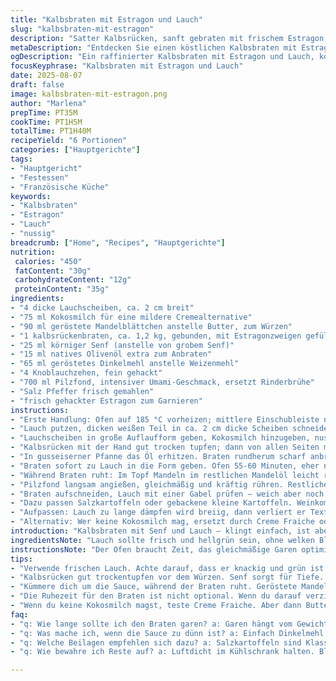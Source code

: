 ```yaml
---
title: "Kalbsbraten mit Estragon und Lauch"
slug: "kalbsbraten-mit-estragon"
description: "Satter Kalbsrücken, sanft gebraten mit frischem Estragon, serviert auf cremigen Lauchringen. Ergänzt durch geröstete Mandeln statt Butter für nussige Tiefe. Zart, saftig, mit leichter Senfnote und einer dunklen Sauce aus Pilzfond und körnigem Senf. Lauch gedünstet in Kokosmilch, gibt eine subtile, exotische Note und ersetzt klassische Sahne. So gelingt ein Braten, der mit Aromen spielt, Fokussierung auf Texturen und Wärmebalance."
metaDescription: "Entdecken Sie einen köstlichen Kalbsbraten mit Estragon und Lauch. Zart und saftig mit einer exotischen Note, ideal für besondere Anlässe."
ogDescription: "Ein raffinierter Kalbsbraten mit Estragon und Lauch, kombiniert mit nussigen Aromen von Mandeln. Perfekt für festliche Mahlzeiten."
focusKeyphrase: "Kalbsbraten mit Estragon und Lauch"
date: 2025-08-07
draft: false
image: kalbsbraten-mit-estragon.png
author: "Marlena"
prepTime: PT35M
cookTime: PT1H5M
totalTime: PT1H40M
recipeYield: "6 Portionen"
categories: ["Hauptgerichte"]
tags:
- "Hauptgericht"
- "Festessen"
- "Französische Küche"
keywords:
- "Kalbsbraten"
- "Estragon"
- "Lauch"
- "nussig"
breadcrumb: ["Home", "Recipes", "Hauptgerichte"]
nutrition: 
 calories: "450"
 fatContent: "30g"
 carbohydrateContent: "12g"
 proteinContent: "35g"
ingredients:
- "4 dicke Lauchscheiben, ca. 2 cm breit"
- "75 ml Kokosmilch für eine mildere Cremealternative"
- "90 ml geröstete Mandelblättchen anstelle Butter, zum Würzen"
- "1 kalbsrückenbraten, ca. 1,2 kg, gebunden, mit Estragonzweigen gefüllt"
- "25 ml körniger Senf (anstelle von grobem Senf)"
- "15 ml natives Olivenöl extra zum Anbraten"
- "65 ml geröstetes Dinkelmehl anstelle Weizenmehl"
- "4 Knoblauchzehen, fein gehackt"
- "700 ml Pilzfond, intensiver Umami-Geschmack, ersetzt Rinderbrühe"
- "Salz Pfeffer frisch gemahlen"
- "frisch gehackter Estragon zum Garnieren"
instructions:
- "Erste Handlung: Ofen auf 185 °C vorheizen; mittlere Einschubleiste nutzen. Kein schnelles Aufheizen, lieber konstante Hitze."
- "Lauch putzen, dicken weißen Teil in ca. 2 cm dicke Scheiben schneiden. Nicht zu dünn, soll Biss und Struktur behalten."
- "Lauchscheiben in große Auflaufform geben, Kokosmilch hinzugeben, nussige geröstete Mandeln einkippen. Leicht salzen, pfeffern; Deckel drauf oder mit Alufolie abdecken für Feuchtigkeit. Ruht zum Mitgaren im Ofen."
- "Kalbsrücken mit der Hand gut trocken tupfen; dann von allen Seiten mit 20 ml Senf gut einreiben. Frisch gemahlenes Salz, schwarzer Pfeffer großzügig, Estragonzweige in Braten binden, hält alles aromatisch und saftig."
- "In gusseiserner Pfanne das Öl erhitzen. Braten rundherum scharf anbraten, bis Oberflächen Farbe bekommen – circa 3-4 Minuten pro Seite. Kein Gedränge, genug Platz lassen, damit richtig Maillard-Reaktion passiert."
- "Braten sofort zu Lauch in die Form geben. Ofen 55-60 Minuten, eher nach Gefühl als Zeit. Thermometer nicht unter 54 °C messen, dann rausnehmen. 15 Minuten Ruhezeit, locker mit Alufolie bedeckt – Fleisch entspannt, Säfte verteilen sich. Ich setze Bräter auf Herd zurück, inklusive Resthitze nutzen."
- "Während Braten ruht: Im Topf Mandeln im restlichen Mandelöl leicht rösten. Knoblauch zugeben, wenig Farbe geben, sonst bitter. Dann geröstetes Dinkelmehl unterrühren, 1-2 Minuten anschwitzen – wichtig für nussiges Aroma, bindet Sauce schön."
- "Pilzfond langsam angießen, gleichmäßig und kräftig rühren. Restlichen Senf unterrühren, aufkochen, dann Hitze leicht runter. 10 Minuten leise köcheln lassen, dickt ein zu samtiger Sauce, nicht zu fest. Abschmecken mit Salz, Pfeffer, gerne mehr Estragon dazu."
- "Braten aufschneiden, Lauch mit einer Gabel prüfen – weich aber noch fest, keine matschige Konsistenz. Portionieren, Sauce großzügig überbraten. Frischer Estragon als Finale, aromatische Frische, sieht toll aus."
- "Dazu passen Salzkartoffeln oder gebackene kleine Kartoffeln. Weinkommentar: leichter Pinot Noir oder Chardonnay mit etwas Holzausbau."
- "Aufpassen: Lauch zu lange dämpfen wird breiig, dann verliert er Textur. Braten nicht zu heiß anfangs, sonst nur außen schwarz. Resthitze kontrollieren, restliche Sauce nicht zu flüssig oder zu dick."
- "Alternativ: Wer keine Kokosmilch mag, ersetzt durch Creme Fraiche oder Sauerrahm, dann Mandeln durch Butter ersetzen. Pilzfond durch Gemüsefond für leichteres Gericht. Senf auch durch Dijonsenf, wenn körnige Textur stört."
introduction: "Kalbsbraten mit Senf und Lauch – klingt einfach, ist aber fein in der Balance. Ich habe gelernt, dass die Kombination aus Estragon und körnigem Senf gerade dem Kalbsrücken die nötige Tiefe gibt. Lauch ist oft unterschätzt, ich verwende ihn gern als cremige Gemüsebeilage, diesmal mit einem Twist: Kokosmilch statt Sahne, weil sie die Säure beim Anbraten gut ausgleicht und eine seidig-exotische Textur bringt. Mandeln ersetzen Butter, fügen leicht knusprige, aromatische Noten hinzu. Dunkler Pilzfond als Ersatz für Rinderbrühe schafft Würze ohne Schwere. Die Zeiten lasse ich bewusst flexibel. Zugucken, riechen, fühlen – der Braten spricht mit einem, wenn er fertig ist. Mit ein bisschen Mut und Gefühl zaubert man daraus etwas besonderes."
ingredientsNote: "Lauch sollte frisch und hellgrün sein, ohne welken Blätter. Kokosmilch für leicht exotische Cremigkeit. Mandeln geben würzigen Crunch, ersetzen Fett. Kalbsrücken mit Estragon binden – frische Kräuter besser als getrocknete. Für die Kruste körniger Senf statt durchgehend cremigem; sorgt für Struktur und Biss. Geröstetes Dinkelmehl kann leicht selbst gemacht werden, Mehl in Pfanne ohne Fett goldbraun rösten, duftet nussig. Pilzfond statt klassischer Rinderbrühe bringt Umami und dunkle Farbe, gut für Sauce, aber kein Muss. Olivenöl extra mild für Anbraten, nehmt gutes aber nicht teures Öl, hitzebeständig und aromatisch. Salz Pfeffer braucht Frische, frisch gemahlen. Knoblauch nur leicht anrösten, sonst wird er bitter."
instructionsNote: "Der Ofen braucht Zeit, das gleichmäßige Garen optimiert Textur und Saftigkeit. Lauch mit Alufolie abdecken, damit er im eigenen Dampf zieht und nicht austrocknet. Beim Anbraten: Geduld bewahren, Farbe kommt am besten ohne Bewegung. Temperatur mit Fleischthermometer prüfen, nicht auf Zeit verlassen. Ruhezeit nicht überspringen, sonst läuft Saft beim Schneiden raus. Sauce auf mittlerer Hitze dicke, konstante Bläschen zeigen, dass sie bindet. Knoblauch muss Farbe kriegen, ohne zu verbrennen. Dinkelmehl langsam einrühren, damit keine Klumpen entstehen. Für Sauce immer rühren, sonst brennt sie an. Zum Schluss probieren, gerne noch mit Prise Zucker oder Säure aus Zitrone ausbalancieren. Lauch muss Biss behalten, nicht matschig werden. Es lohnt sich, Sauce separat vorzuhalten und kurz vor dem Servieren erwärmen, damit sie frisch bleibt."
tips:
- "Verwende frischen Lauch. Achte darauf, dass er knackig und grün ist. Wenn er welkt, fehlt der Biss. Milder nussiger Geschmack ist wichtig für die Balance. Kokosmilch gibt eine besondere Cremigkeit. Achte darauf, dass sie Qualität hat. Zu viel Erhitzen macht sie wässrig."
- "Kalbsrücken gut trockentupfen vor dem Würzen. Senf sorgt für Tiefe. Denkt daran, die Strukturen zu bewahren. Anbraten in einer heißen Pfanne ist entscheidend für die Kruste. Platziere genug Platz, damit die Maillard-Reaktion passieren kann. Nicht drücken oder rühren."
- "Kümmere dich um die Sauce, während der Braten ruht. Geröstete Mandeln mit Knoblauch kombinieren für Extra-Aroma. Dinkelmehl gut anschwitzen. Dann langsam Brühe einrühren, damit sie bindet. Farbspuren zeigen, wann die Sauce dick ist. Vermeide Klumpen."
- "Die Ruhezeit für den Braten ist nicht optional. Wenn du darauf verzichtest, läuft der Saft beim Schneiden raus. Ein ruhender Braten hat die beste Textur. 15 Minuten Ruhezeit kann einiges ändern. Achte auf Hitzeverteilung im Bräter."
- "Wenn du keine Kokosmilch magst, teste Creme Fraiche. Aber dann Butter verwenden. Das gibt auch Geschmack. Gemüsefond kann Pilzfond ersetzen für leichtere Variante. Senf kann variieren, je nach Geschmack und Textur."
faq:
- "q: Wie lange sollte ich den Braten garen? a: Garen hängt vom Gewicht ab. Thermometer nutzen. Innerhalb 54 °C für saftigen Braten. Sichtbar kann auch Geruch helfen."
- "q: Was mache ich, wenn die Sauce zu dünn ist? a: Einfach Dinkelmehl integrieren. Langsam unterrühren und köcheln lassen. Verdickt sich wunderbar. Das Rühren ist entscheidend."
- "q: Welche Beilagen empfehlen sich dazu? a: Salzkartoffeln sind Klassiker. Gebackene kleine Kartoffeln geben Crunch. Auch rohes Gemüse macht eine schöne Garnitur."
- "q: Wie bewahre ich Reste auf? a: Luftdicht im Kühlschrank halten. Bleibt bis zu zwei Tage frisch. Auch einfrieren ist möglich. Aber nicht zu lange lagern, sonst verliert es Qualität."

---
```

